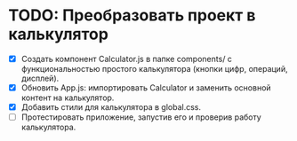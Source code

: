 # TODO: Преобразовать проект в калькулятор

- [x] Создать компонент Calculator.js в папке components/ с функциональностью простого калькулятора (кнопки цифр, операций, дисплей).
- [x] Обновить App.js: импортировать Calculator и заменить основной контент на калькулятор.
- [x] Добавить стили для калькулятора в global.css.
- [ ] Протестировать приложение, запустив его и проверив работу калькулятора.
